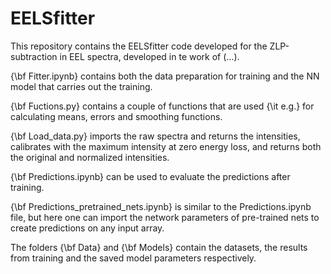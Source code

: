 # EELSfitter

This repository contains the EELSfitter code developed for the ZLP-subtraction in EEL spectra, 
developed in te work of (...).

{\bf Fitter.ipynb} contains both the data preparation for training and the NN model that 
carries out the training.

{\bf Fuctions.py} contains a couple of functions that are used {\it e.g.} 
for calculating means, errors and smoothing functions.

{\bf Load_data.py} imports the raw spectra and returns the intensities, calibrates with the maximum intensity
at zero energy loss, and returns both the original and normalized intensities.

{\bf Predictions.ipynb} can be used to evaluate the predictions after training. 

{\bf Predictions_pretrained_nets.ipynb} is similar to the Predictions.ipynb file, but here
one can import the network parameters of pre-trained nets to create predictions on any input array. 

The folders {\bf Data} and {\bf Models} contain the datasets, the results from training and the saved model 
parameters respectively. 
